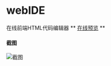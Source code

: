 # webIDE
在线前端HTML代码编辑器  ** [在线预览](https://tuchongyang.github.io/webIDE/) **


#### 截图
![截图](https://github.com/tuchongyang/webIDE/blob/master/screenshot.jpg?raw=true)